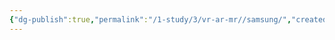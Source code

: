 ```yaml
---
{"dg-publish":true,"permalink":"/1-study/3/vr-ar-mr//samsung/","created":"2024-11-20T21:02:29.923+09:00","updated":"2025-06-03T20:07:22.246+09:00"}
---
```


